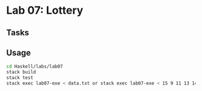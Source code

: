 # Lab 07: Lottery
## Tasks

## Usage

```bash
cd Haskell/labs/lab07
stack build
stack test
stack exec lab07-exe < data.txt or stack exec lab07-exe < 15 9 11 13 14 10 18 12 >
